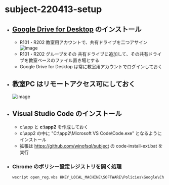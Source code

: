 # subject-220413-setup

- ## [Google Drive for Desktop](https://support.google.com/a/answer/7491144?hl=ja) のインストール
  - R101・R202 教室用アカウントで、共有ドライブを二つアサイン\
  ![image](https://user-images.githubusercontent.com/1501327/163701537-45e12313-1013-464a-80af-b83c3ba7dcde.png)
  - R101・R202 グループをその 共有ドライブに追加して、その共有ドライブを教室ベースのファイル置き場とする
  - Google Drive for Desktop は常に教室用アカウントでログインしておく

- ## 教室PC はリモートアクセス可にしておく
  ![image](https://github.com/winofsql/subject-220413-setup/assets/1501327/3621496f-9800-4ccb-bebc-b14355e66631)

- ## Visual Studio Code のインストール
  - c:\app と **c:\app2** を作成しておく
  - c:\app2 の中に "C:\app2\Microsoft VS Code\Code.exe" となるようにインストール
  - 拡張は https://github.com/winofsql/subject の code-install-ext.bat を実行

- ### Chrome のポリシー設定レジストリを開く処理
  ```bat
  wscript open_reg.vbs HKEY_LOCAL_MACHINE\SOFTWARE\Policies\Google\Chrome
  ```
